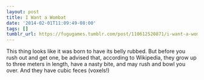 ```yaml
---
layout: post
title: I Want a Wombat
date: '2014-02-01T11:09:49-08:00'
tags: []
tumblr_url: https://fugugames.tumblr.com/post/110612520871/i-want-a-wombat
---
```

This thing looks like it was born to have its belly rubbed. But before you rush out and get one, be advised that, according to Wikipedia, they grow up to three meters in length, have a nasty bite, and may rush and bowl you over. And they have cubic feces (voxels!)

